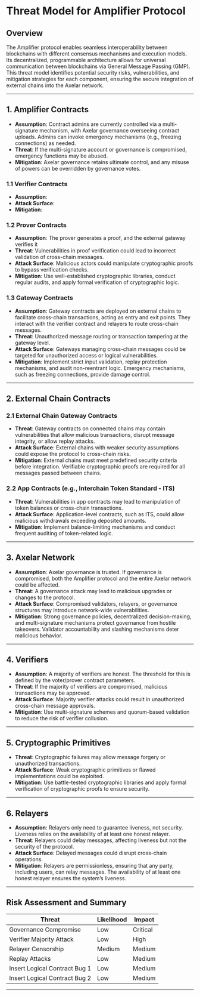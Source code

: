 # **Threat Model for Amplifier Protocol**

## **Overview**

The Amplifier protocol enables seamless interoperability between blockchains with different consensus mechanisms and execution models. Its decentralized, programmable architecture allows for universal communication between blockchains via General Message Passing (GMP). This threat model identifies potential security risks, vulnerabilities, and mitigation strategies for each component, ensuring the secure integration of external chains into the Axelar network.

---

## **1. Amplifier Contracts**

- **Assumption**: Contract admins are currently controlled via a multi-signature mechanism, with Axelar governance overseeing contract uploads. Admins can invoke emergency mechanisms (e.g., freezing connections) as needed.
- **Threat**: If the multi-signature account or governance is compromised, emergency functions may be abused.
- **Mitigation**: Axelar governance retains ultimate control, and any misuse of powers can be overridden by governance votes.

### **1.1 Verifier Contracts**
- **Assumption**: 
- **Attack Surface**: 
- **Mitigation**: 

### **1.2 Prover Contracts**
- **Assumption**: The prover generates a proof, and the external gateway verifies it 
- **Threat**: Vulnerabilities in proof verification could lead to incorrect validation of cross-chain messages.
- **Attack Surface**: Malicious actors could manipulate cryptographic proofs to bypass verification checks.
- **Mitigation**: Use well-established cryptographic libraries, conduct regular audits, and apply formal verification of cryptographic logic.

### **1.3 Gateway Contracts**
- **Assumption**: Gateway contracts are deployed on external chains to facilitate cross-chain transactions, acting as entry and exit points. They interact with the verifier contract and relayers to route cross-chain messages.
- **Threat**: Unauthorized message routing or transaction tampering at the gateway level.
- **Attack Surface**: Gateways managing cross-chain messages could be targeted for unauthorized access or logical vulnerabilities.
- **Mitigation**: Implement strict input validation, replay protection mechanisms, and audit non-reentrant logic. Emergency mechanisms, such as freezing connections, provide damage control.

---

## **2. External Chain Contracts**

### **2.1 External Chain Gateway Contracts**

- **Threat**: Gateway contracts on connected chains may contain vulnerabilities that allow malicious transactions, disrupt message integrity, or allow replay attacks.
- **Attack Surface**: External chains with weaker security assumptions could expose the protocol to cross-chain risks.
- **Mitigation**: External chains must meet predefined security criteria before integration. Verifiable cryptographic proofs are required for all messages passed between chains.

### **2.2 App Contracts (e.g., Interchain Token Standard - ITS)**

- **Threat**: Vulnerabilities in app contracts may lead to manipulation of token balances or cross-chain transactions.
- **Attack Surface**: Application-level contracts, such as ITS, could allow malicious withdrawals exceeding deposited amounts.
- **Mitigation**: Implement balance-limiting mechanisms and conduct frequent auditing of token-related logic.

---

## **3. Axelar Network**

- **Assumption**: Axelar governance is trusted. If governance is compromised, both the Amplifier protocol and the entire Axelar network could be affected.
- **Threat**: A governance attack may lead to malicious upgrades or changes to the protocol.
- **Attack Surface**: Compromised validators, relayers, or governance structures may introduce network-wide vulnerabilities.
- **Mitigation**: Strong governance policies, decentralized decision-making, and multi-signature mechanisms protect governance from hostile takeovers. Validator accountability and slashing mechanisms deter malicious behavior.

---

## **4. Verifiers**

- **Assumption**: A majority of verifiers are honest. The threshold for this is defined by the voter/prover contract parameters.
- **Threat**: If the majority of verifiers are compromised, malicious transactions may be approved.
- **Attack Surface**: Majority verifier attacks could result in unauthorized cross-chain message approvals.
- **Mitigation**: Use multi-signature schemes and quorum-based validation to reduce the risk of verifier collusion.

---

## **5. Cryptographic Primitives**

- **Threat**: Cryptographic failures may allow message forgery or unauthorized transactions.
- **Attack Surface**: Weak cryptographic primitives or flawed implementations could be exploited.
- **Mitigation**: Use battle-tested cryptographic libraries and apply formal verification of cryptographic proofs to ensure security.

---

## **6. Relayers**
- **Assumption**: Relayers only need to guarantee liveness, not security. Liveness relies on the availability of at least one honest relayer.
- **Threat**: Relayers could delay messages, affecting liveness but not the security of the protocol.
- **Attack Surface**: Delayed messages could disrupt cross-chain operations.
- **Mitigation**: Relayers are permissionless, ensuring that any party, including users, can relay messages. The availability of at least one honest relayer ensures the system’s liveness.

---

## **Risk Assessment and Summary**

| Threat                       | Likelihood | Impact  |
|-------------------------------|------------|---------|
| Governance Compromise          | Low        | Critical|
| Verifier Majority Attack       | Low        | High    |
| Relayer Censorship             | Medium     | Medium  |
| Replay Attacks                 | Low        | Medium  |
| Insert Logical Contract Bug 1  | Low        | Medium  |
| Insert Logical Contract Bug 2  | Low        | Medium  |
---
